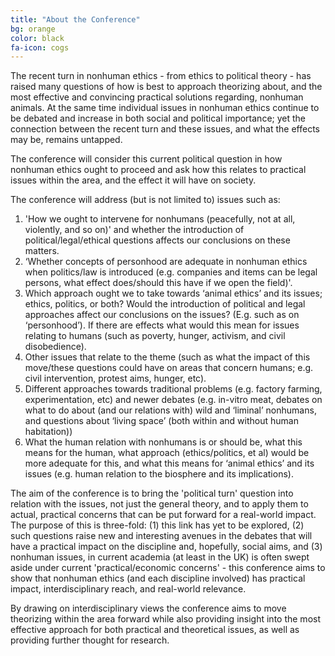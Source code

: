```yaml
---
title: "About the Conference"
bg: orange
color: black
fa-icon: cogs
---
```


The recent turn in nonhuman ethics - from ethics to political theory - has raised many questions of how is best to approach theorizing about, and the most effective and convincing practical solutions regarding, nonhuman animals. At the same time individual issues in nonhuman ethics continue to be debated and increase in both social and political importance; yet the connection between the recent turn and these issues, and what the effects may be, remains untapped.

The conference will consider this current political question in how nonhuman ethics ought to proceed and ask how this relates to practical issues within the area, and the effect it will have on society.

The conference will address (but is not limited to) issues such as:

1. 'How we ought to intervene for nonhumans (peacefully, not at all, violently, and so on)' and whether the introduction of political/legal/ethical questions affects our conclusions on these matters.
2. ‘Whether concepts of personhood are adequate in nonhuman ethics when politics/law is introduced (e.g. companies and items can be legal persons, what effect does/should this have if we open the field)'.
3. Which approach ought we to take towards ‘animal ethics’ and its issues; ethics, politics, or both? Would the introduction of political and legal approaches affect our conclusions on the issues? (E.g. such as on ‘personhood’). If there are effects what would this mean for issues relating to humans (such as poverty, hunger, activism, and civil disobedience).
4. Other issues that relate to the theme (such as what the impact of this move/these questions could have on areas that concern humans; e.g. civil intervention, protest aims, hunger, etc).
5. Different approaches towards traditional problems (e.g. factory farming, experimentation, etc) and newer debates (e.g. in-vitro meat, debates on what to do about (and our relations with) wild and ‘liminal’ nonhumans, and questions about ‘living space’ (both within and without human habitation))
6. What the human relation with nonhumans is or should be, what this means for the human, what approach (ethics/politics, et al) would be more adequate for this, and what this means for ‘animal ethics’ and its issues (e.g. human relation to the biosphere and its implications).

The aim of the conference is to bring the 'political turn' question into relation with the issues, not just the general theory, and to apply them to actual, practical concerns that can be put forward for a real-world impact. The purpose of this is three-fold: (1) this link has yet to be explored, (2) such questions raise new and interesting avenues in the debates that will have a practical impact on the discipline and, hopefully, social aims, and (3) nonhuman issues, in current academia (at least in the UK) is often swept aside under current 'practical/economic concerns' - this conference aims to show that nonhuman ethics (and each discipline involved) has practical impact, interdisciplinary reach, and real-world relevance.

By drawing on interdisciplinary views the conference aims to move theorizing within the area forward while also providing insight into the most effective approach for both practical and theoretical issues, as well as providing further thought for research.
